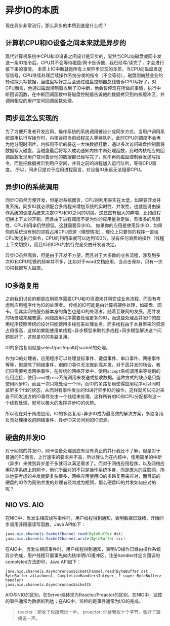 # 异步IO的本质
现在异步非常流行，那么异步的本质到底是什么呢？

## 计算机CPU和IO设备之间本来就是异步的 ##
现代计算机系统中CPU和IO设备之间设计是异步的，显然当CPU向磁盘或网卡发送一条IO指令后，CPU并不会等待磁盘/网卡告诉他，我已经写/读完了，才会进行接下来的事情。
本质上IO中断就是所有上层异步实现的本质。当CPU向磁盘发送写信号，CPU继续处理后续操作系统分发的指令（不会等待），磁盘则兢兢业业的转动探头写数据，当磁盘写好之后会通过磁盘控制器总线告诉CPU写好了，对CPU而言，他通过磁盘控制器收到了IO中断，他会暂停现在所做的事情，执行中断回调函数，在中断回调函数中将磁盘控制器告诉他的数据拷贝到内核缓冲区，并调用相应的用户空间回调函数处理。

## 同步是怎么实现的 ##
为了方便开发者开发应用，操作系统的系统调用被设计成同步方式，当用户调用系统调用执行写操作时，内核会把当前线程加入等待队列，此时CPU的调度不会再为他分配时间片，内核则不断的将这一大块数据打散，通过多次访问磁盘控制器将数据写入磁盘，当磁盘最后将写入成功通知内核中断处理函数，此时内核相应的回调函数发现用户空间告诉他的数据都已经写完了，就不再向磁盘控制器发送写指令，而是把数据拷贝到用户空间，并将之前的进程加入运行队列，等待CPU调度。
所以，同步只是对于应用进程而言，对设备IO永远无法阻塞CPU。

## 异步IO的系统调用 ##
同步IO虽然方便开发，但是对系统而言，CPU的利用率实在太低，如果要开发并发系统，同步IO就必须配合多线程来增加系统的实时性、并发性，也就是说由操作系统的调度系统来决定CPU和IO之间的切换。这显然有很大的弊端，比如线程切换上下文的开销，而且由于进程调度不是为你的应用量身定做，有很多的局限性，CPU利用率仍然很低。这就需要异步IO。
如果你的应用是使用异步IO，如果你的系统没有别的进程占用CPU资源（理想情况），理论上只要你的程序一直给CPU发送执行指令，CPU的利用率就可以达到100%，没有任何浪费的操作（线程上下文切换），而且IO和CPU的执行完全交由开发者决定。

异步IO虽然高效，但是由于开发不方便，而且对于大多数的业务流程，涉及到多次IO和CPU切换的频率并不多，比如对于word文档应用，当点击保存，只有一次IO把数据写入磁盘。

## IO多路复用 ##
之前我们讨论的都是应用程序需要CPU和IO资源来共同完成业务流程，而没有考虑到应用程序作为IO的处理者。
传统的IO可能是由计算机硬件处理，如硬盘、网卡。但其实网络服务器本身的角色也是IO的处理者。随着互联网的发展，高并发的场景越来越普遍，网络应用程序需要处理更多的IO，而这些处理高并发IO的应用程序按照传统的设计只能使用多线程来处理业务。而多线程由于本身带来的资源占用很高，这样如果能使用单线程+异步模型来取代多线程+同步模型解决这个问题就好了，这就是IO的多路复用。

IO的多路复用就是select/poll/epoll对socket的处理。

作为IO的处理者，应用程序可以处理鼠标事件、键盘事件、串口事件、网络事件等等，但是除了网络事件，别的IO事件无法做到高并发，对于高并发的场合，我们只需要考虑网络事件，在传统的网络开发中，使用`accept`系统调用来等待别的应用连接，使用`send`或`recv`系统调用来发送或接收数据。这种方式的缺点是只能使用同步IO，而且一次只能处理一个fd，而IO的多路复用使得应用程序可以同时监听多个fd的状态，从而对有事件发生的fd进行异步IO的操作，这样就可以把对来自不同发送方的IO事件交由一个线程来处理，这样所有的IO和CPU分配都有这一个线程处理，就可以极大的发挥异步IO的优势。

所以现在对于网络应用，IO的多路复用+异步IO成为最高效的解决方案，多路复用负责处理接收的网络事件，异步IO来访问别的IO资源。

## 硬盘的并发IO ##
对于网络的并发IO，网卡设备处理到底有没有真正的并行我还不了解，但是对于普通的PC而言，上行速率的要求并不高，所以我认为在内核中，使用简单的中断（异步）来做到异步差不多就可以满足需求了。而对于网络应用程序，以及网络应用程序系统上的网卡，他们所面对的不只是操作系统本身，而是庞大的互联网，所以他要考虑的并发就要复杂很多，网络应用使用IO的多路复用来应对，而目前的硬盘的IO作为网络并发的处理者经常成为瓶颈，那么硬盘IO的并发如何应对的呢？

## NIO VS. AIO ##

在NIO中，当发生相应读写事件时，用户线程得到通知，表明数据已就绪，开始同步调用非阻塞读写函数，Java API如下：
```java
java.nio.channels.SocketChannel.read(ByteBuffer dst)
java.nio.channels.SocketChannel.write(ByteBuffer src)
```
在AIO中，当发生相应事件时，用户线程得到通知，表明I/O操作已经由操作系统异步完成，用户线程只需事先向内核申明I/O缓冲区、注册handler并定义回调的completed方法即可，Java API如下：
```
java.nio.channels.AsynchronousSocketChannel.read(ByteBuffer dst, ByteBuffer attachment, CompletionHandler<Integer, ? super ByteBuffer> handler)
java.nio.channels.AsynchronousSocketCh
```

AIO与NIO的区别，在Server端体现为Reactor/Proactor的区别，在NIO中，监控的事件通常为数据的到达；在AIO中，监控的是事件通常为I/O的完成。
> reactor：能收了你跟俺说一声。
> proactor: 你给我收十个字节，收好了跟俺说一声。